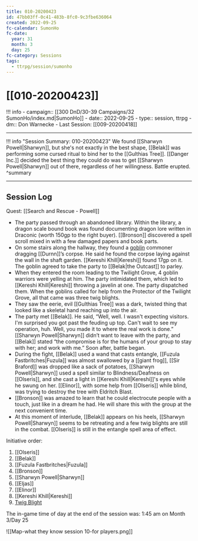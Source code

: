 ```yaml
---
title: 010-20200423
id: 47bb03ff-0c41-483b-8fc0-9c3fbe636064
created: 2022-09-25
fc-calendar: SumonHo
fc-date:
  year: 31
  month: 3
  day: 25
fc-category: Sessions
tags:
  - ttrpg/session/sumonho
---
```


# [[010-20200423]]

!!! info
    - campaign:: [[300 DnD/30-39 Campaigns/32 SumonHo/index.md|SumonHo]]
    - date:: 2022-09-25
    - type:: session, ttrpg
    - dm:: Don Warnecke
    - Last Session: [[009-20200418]]


---

!!! info "Session Summary: 010-20200423"
    We found [[Sharwyn Powell|Sharwyn]], but she's not exactly in the best shape, [[Belak]] was performing some cursed ritual to bind her to the [[Gulthias Tree]]. [[Danger Inc.]] decided the best thing they could do was to get [[Sharwyn Powell|Sharwyn]] out of there, regardless of her willingness. Battle erupted.
    ^summary

---


## Session Log

Quest: [[Search and Rescue - Powell]]

- The party passed through an abandoned library. Within the library, a dragon scale bound book was found documenting dragon lore written in Draconic (worth 150gp to the right buyer). [[Bronson]] discovered a spell scroll mixed in with a few damaged papers and book parts. 
- On some stairs along the hallway, they found a [goblin](https://ddb.ac/monsters/goblin) commoner dragging [[Durnn]]’s corpse. He said he found the corpse laying against the wall in the shaft garden. [[Kereshi Khill|Kereshi]] found 17gp on it. The goblin agreed to take the party to [[Belak|the Outcast]] to parley.
- When they entered the room leading to the Twilight Grove, 4 goblin warriors were yelling at him. The party intimidated them, which led to [[Kereshi Khill|Kereshi]] throwing a javelin at one. The party dispatched them. When the goblins called for help from the Protector of the Twilight Grove, all that came was three twig blights.
- They saw the eerie, evil [[Gulthias Tree]] was a dark, twisted thing that looked like a skeletal hand reaching up into the air.
- The party met [[Belak]]. He said, “Well, well. I wasn't expecting visitors. I'm surprised you got past the feuding up top. Can't wait to see my operation, huh. Well, you made it to where the real work is done.” [[Sharwyn Powell|Sharwyn]] didn’t want to leave with the party, and [[Belak]] stated “the compromise is for the humans of your group to stay with her; and work with me.” Soon after, battle began.
- During the fight, [[Belak]] used a wand that casts entangle, [[Fuzula Fastbritches|Fuzula]] was almost swallowed by a [[giant frog]], [[Sir Braford]] was dropped like a sack of potatoes, [[Sharwyn Powell|Sharwyn]] used a spell similar to Blindness/Deafness on [[Olseris]], and she cast a light in [[Kereshi Khill|Kereshi]]'s eyes while he swung on her. [[Elinor]], with some help from [[Olseris]] while blind, was trying to destroy the tree with Eldritch Blast.
- [[Bronson]] was amazed to learn that he could electrocute people with a touch, just like in a dream he had. He will share this with the group at the next convenient time.
- At this moment of interlude, [[Belak]] appears on his heels, [[Sharwyn Powell|Sharwyn]] seems to be retreating and a few twig blights are still in the combat. [[Olseris]] is still in the entangle spell area of effect.

Initiative order: 

1. [[Olseris]]
2. [[Belak]]
3. [[Fuzula Fastbritches|Fuzula]]
4. [[Bronson]]
5. [[Sharwyn Powell|Sharwyn]]
6. [[Eljas]]
7. [[Elinor]]
8. [[Kereshi Khill|Kereshi]]
9. [Twig Blight](https://ddb.ac/monsters/twig-blight)

The in-game time of day at the end of the session was: 1:45 am on Month 3/Day 25

![[Map-what they know session 10-for players.png]]
